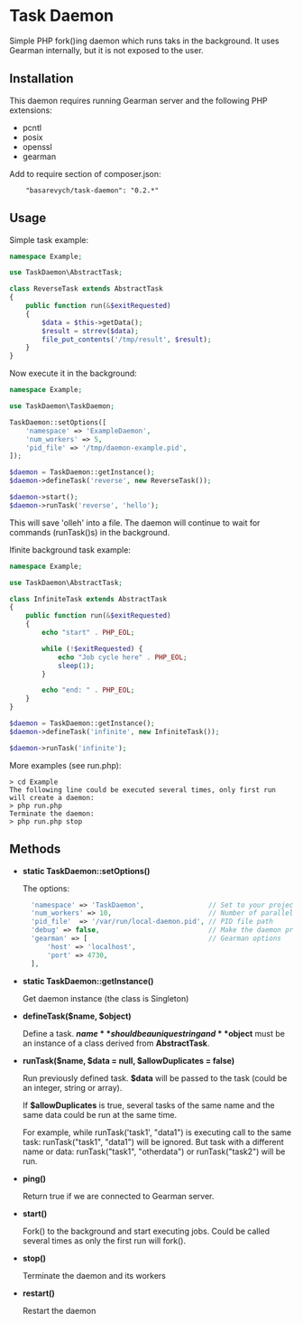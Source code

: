 Task Daemon
===========

Simple PHP fork()ing daemon which runs taks in the background. It uses
Gearman internally, but it is not exposed to the user.

Installation
------------

This daemon requires running Gearman server and the following PHP extensions:

* pcntl
* posix
* openssl
* gearman

Add to require section of composer.json:

```
    "basarevych/task-daemon": "0.2.*"
```
 
Usage
-----

Simple task example:

```php
namespace Example;

use TaskDaemon\AbstractTask;

class ReverseTask extends AbstractTask
{
    public function run(&$exitRequested)
    {
        $data = $this->getData();
        $result = strrev($data);
        file_put_contents('/tmp/result', $result);
    }
}
```

Now execute it in the background:

```php
namespace Example;

use TaskDaemon\TaskDaemon;

TaskDaemon::setOptions([
    'namespace' => 'ExampleDaemon',
    'num_workers' => 5,
    'pid_file' => '/tmp/daemon-example.pid',
]);

$daemon = TaskDaemon::getInstance();
$daemon->defineTask('reverse', new ReverseTask());

$daemon->start();
$daemon->runTask('reverse', 'hello');
```

This will save 'olleh' into a file. The daemon will continue to wait for commands (runTask()s)
in the background.

Ifinite background task example:

```php
namespace Example;

use TaskDaemon\AbstractTask;

class InfiniteTask extends AbstractTask
{
    public function run(&$exitRequested)
    {
        echo "start" . PHP_EOL;

        while (!$exitRequested) {
            echo "Job cycle here" . PHP_EOL;
            sleep(1);
        }

        echo "end: " . PHP_EOL;
    }
}
```

```php
$daemon = TaskDaemon::getInstance();
$daemon->defineTask('infinite', new InfiniteTask());

$daemon->runTask('infinite');
```

More examples (see run.php):
```shell
> cd Example
The following line could be executed several times, only first run will create a daemon:
> php run.php
Terminate the daemon:
> php run.php stop
```

Methods
-------

* **static TaskDaemon::setOptions()**

  The options:

  ```php
    'namespace' => 'TaskDaemon',                // Set to your project name
    'num_workers' => 10,                        // Number of parallel workers
    'pid_file'  => '/var/run/local-daemon.pid', // PID file path
    'debug' => false,                           // Make the daemon print debug info
    'gearman' => [                              // Gearman options
        'host' => 'localhost',
        'port' => 4730,
    ],
  ```

* **static TaskDaemon::getInstance()**

  Get daemon instance (the class is Singleton)

* **defineTask($name, $object)**

  Define a task. **$name** should be a unique string and **$object** must be an instance of a class
  derived from **AbstractTask**.

* **runTask($name, $data = null, $allowDuplicates = false)**

  Run previously defined task. **$data** will be passed to the task (could be an integer, string or array).

  If **$allowDuplicates** is true, several tasks of the same name and the same data could be run at the same time.

  For example, while runTask('task1', "data1") is executing call to the same task: runTask("task1", "data1")
  will be ignored. But task with a different name or data: runTask("task1", "otherdata") or runTask("task2")
  will be run.

* **ping()**

  Return true if we are connected to Gearman server.

* **start()**

  Fork() to the background and start executing jobs. Could be called several times as only the first
  run will fork().

* **stop()**

  Terminate the daemon and its workers

* **restart()**

  Restart the daemon
